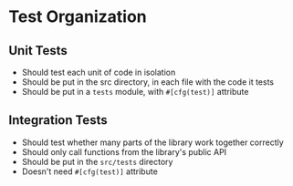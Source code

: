 # Test Organization

## Unit Tests

- Should test each unit of code in isolation
- Should be put in the src directory, in each file with the code it tests
- Should be put in a `tests` module, with `#[cfg(test)]` attribute

## Integration Tests
- Should test whether many parts of the library work together correctly
- Should only call functions from the library's public API
- Should be put in the `src/tests` directory
- Doesn't need `#[cfg(test)]` attribute